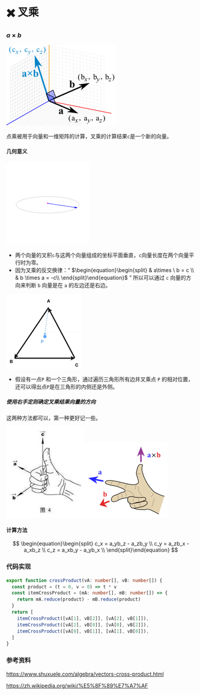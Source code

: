 # ✖️ 叉乘

### $a \times b$

<img src="assets/✖️%20叉乘/cross-product-components.gif" alt="叉积部分"  />

点乘被用于向量和一维矩阵的计算，叉乘的计算结果`c`是一个新的向量。

#### 几何意义

![img](assets/✖️%20叉乘/220px-Cross_product.gif)

* 两个向量的叉积`c`与这两个向量组成的坐标平面垂直，`c`向量长度在两个向量平行时为零。
* 因为叉乘的反交换律：“ $\begin{equation}\begin{split} & a\times \ b = c \\ & b \times a = -c\\ \end{split}\end{equation}$  ” 所以可以通过 `c` 向量的方向来判断 `b` 向量是在 `a` 的左边还是右边。

<img src="assets/✖️%20叉乘/image-20211001130318474.png" alt="image-20211001130318474" style="zoom:50%;" />

* 假设有一点`P` 和一个三角形，通过遍历三角形所有边并叉乘点 `P` 的相对位置，还可以得出点`P`是在三角形的内侧还是外侧。



##### 使用右手定则确定叉乘结果向量的方向

这两种方法都可以，第一种更好记一些。

![](assets/✖️%20叉乘/3F77AA10-09A5-400C-942B-46EC332E4157.jpeg)![img](assets/✖️%20叉乘/220px-Right_hand_rule_cross_product.svg.png)

#### 计算方法

$$
\begin{equation}\begin{split}
c_x = a_yb_z - a_zb_y \\
c_y = a_zb_x - a_xb_z \\
c_z = a_xb_y - a_yb_x \\
\end{split}\end{equation}
$$

### 代码实现

```typescript
export function crossProduct(vA: number[], vB: number[]) {
  const product = (t = 0, v = 0) => t * v
  const itemCrossProduct = (mA: number[], mB: number[]) => {
    return mA.reduce(product) - mB.reduce(product)
  }
  return [
    itemCrossProduct([vA[1], vB[2]], [vA[2], vB[1]]),
    itemCrossProduct([vA[2], vB[0]], [vA[0], vB[2]]),
    itemCrossProduct([vA[0], vB[1]], [vA[1], vB[0]]),
  ]
}
```



### 参考资料

https://www.shuxuele.com/algebra/vectors-cross-product.html

https://zh.wikipedia.org/wiki/%E5%8F%89%E7%A7%AF
